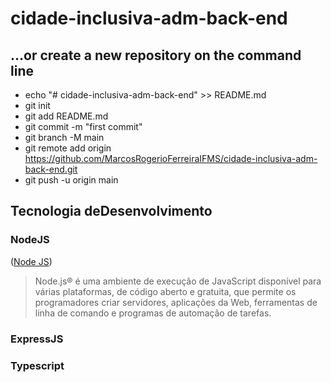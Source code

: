# cidade-inclusiva-adm-back-end

## …or create a new repository on the command line
- echo "# cidade-inclusiva-adm-back-end" >> README.md
- git init
- git add README.md
- git commit -m "first commit"
- git branch -M main
- git remote add origin https://github.com/MarcosRogerioFerreiraIFMS/cidade-inclusiva-adm-back-end.git
- git push -u origin main

## Tecnologia deDesenvolvimento
### NodeJS

([Node JS](https://nodejs.org/pt))

> Node.js® é uma ambiente de execução de JavaScript disponível para várias plataformas, de código aberto e gratuita, que permite os programadores criar servidores, aplicações da Web, ferramentas de linha de comando e programas de automação de tarefas.
### ExpressJS
### Typescript
